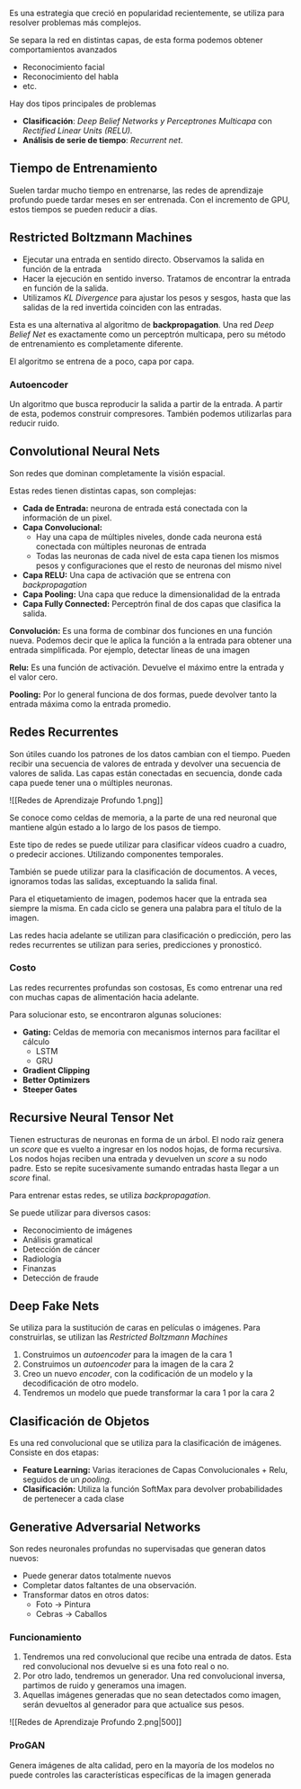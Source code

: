 Es una estrategia que creció en popularidad recientemente, se utiliza para resolver problemas más complejos.

Se separa la red en distintas capas, de esta forma podemos obtener comportamientos avanzados

- Reconocimiento facial
- Reconocimiento del habla
- etc.

Hay dos tipos principales de problemas

- **Clasificación**: *Deep Belief Networks y Perceptrones Multicapa* con *Rectified Linear Units (RELU).*
- **Análisis de serie de tiempo**: *Recurrent net*.

## Tiempo de Entrenamiento

Suelen tardar mucho tiempo en entrenarse, las redes de aprendizaje profundo puede tardar meses en ser entrenada. Con el incremento de GPU, estos tiempos se pueden reducir a días.

## Restricted Boltzmann Machines

- Ejecutar una entrada en sentido directo. Observamos la salida en función de la entrada
- Hacer la ejecución en sentido inverso. Tratamos de encontrar la entrada en función de la salida.
- Utilizamos *KL Divergence* para ajustar los pesos y sesgos, hasta que las salidas de la red invertida coinciden con las entradas.

Esta es una alternativa al algoritmo de **backpropagation**. Una red *Deep Belief Net* es exactamente como un perceptrón multicapa, pero su método de entrenamiento es completamente diferente.

El algoritmo se entrena de a poco, capa por capa.

### Autoencoder

Un algoritmo que busca reproducir la salida a partir de la entrada. A partir de esta, podemos construir compresores. También podemos utilizarlas para reducir ruido.

## Convolutional Neural Nets

Son redes que dominan completamente la visión espacial.

Estas redes tienen distintas capas, son complejas:

- **Cada de Entrada:** neurona de entrada está conectada con la información de un pixel.
- **Capa Convolucional:**
	- Hay una capa de múltiples niveles, donde cada neurona está conectada con múltiples neuronas de entrada
	- Todas las neuronas de cada nivel de esta capa tienen los mismos pesos y configuraciones que el resto de neuronas del mismo nivel
- **Capa RELU:** Una capa de activación que se entrena con *backpropagation*
- **Capa Pooling:** Una capa que reduce la dimensionalidad de la entrada
- **Capa Fully Connected:** Perceptrón final de dos capas que clasifica la salida.

**Convolución:** Es una forma de combinar dos funciones en una función nueva. Podemos decir que le aplica la función a la entrada para obtener una entrada simplificada. Por ejemplo, detectar líneas de una imagen

**Relu:** Es una función de activación. Devuelve el máximo entre la entrada y el valor cero.

**Pooling:** Por lo general funciona de dos formas, puede devolver tanto la entrada máxima como la entrada promedio.

## Redes Recurrentes

Son útiles cuando los patrones de los datos cambian con el tiempo. Pueden recibir una secuencia de valores de entrada y devolver una secuencia de valores de salida. Las capas están conectadas en secuencia, donde cada capa puede tener una o múltiples neuronas.

![[Redes de Aprendizaje Profundo 1.png]]

Se conoce como celdas de memoria, a la parte de una red neuronal que mantiene algún estado a lo largo de los pasos de tiempo.

Este tipo de redes se puede utilizar para clasificar vídeos cuadro a cuadro, o predecir acciones. Utilizando componentes temporales.

También se puede utilizar para la clasificación de documentos. A veces, ignoramos todas las salidas, exceptuando la salida final.

Para el etiquetamiento de imagen, podemos hacer que la entrada sea siempre la misma. En cada ciclo se genera una palabra para el título de la imagen.

Las redes hacia adelante se utilizan para clasificación o predicción, pero las redes recurrentes se utilizan para series, predicciones y pronosticó.

### Costo

Las redes recurrentes profundas son costosas, Es como entrenar una red con muchas capas de alimentación hacia adelante.

Para solucionar esto, se encontraron algunas soluciones:

- **Gating:** Celdas de memoria con mecanismos internos para facilitar el cálculo
	- LSTM
	- GRU
- **Gradient Clipping**
- **Better Optimizers**
- **Steeper Gates**

## Recursive Neural Tensor Net

Tienen estructuras de neuronas en forma de un árbol. El nodo raíz genera un *score* que es vuelto a ingresar en los nodos hojas, de forma recursiva. Los nodos hojas reciben una entrada y devuelven un *score* a su nodo padre. Esto se repite sucesivamente sumando entradas hasta llegar a un *score* final.

Para entrenar estas redes, se utiliza *backpropagation*.

Se puede utilizar para diversos casos:

- Reconocimiento de imágenes
- Análisis gramatical
- Detección de cáncer
- Radiología
- Finanzas
- Detección de fraude

## Deep Fake Nets

Se utiliza para la sustitución de caras en películas o imágenes. Para construirlas, se utilizan las *Restricted Boltzmann Machines*

1. Construimos un *autoencoder* para la imagen de la cara 1
2. Construimos un *autoencoder* para la imagen de la cara 2
3. Creo un nuevo *encoder*, con la codificación de un modelo y la decodificación de otro modelo.
4. Tendremos un modelo que puede transformar la cara 1 por la cara 2

## Clasificación de Objetos

Es una red convolucional que se utiliza para la clasificación de imágenes. Consiste en dos etapas:

- **Feature Learning:** Varias iteraciones de Capas Convolucionales + Relu, seguidos de un *pooling*.
- **Clasificación:** Utiliza la función SoftMax para devolver probabilidades de pertenecer a cada clase

## Generative Adversarial Networks

Son redes neuronales profundas no supervisadas que generan datos nuevos:

- Puede generar datos totalmente nuevos
- Completar datos faltantes de una observación.
- Transformar datos en otros datos:
	- Foto → Pintura
	- Cebras → Caballos

### Funcionamiento

1. Tendremos una red convolucional que recibe una entrada de datos. Esta red convolucional nos devuelve si es una foto real o no.
2. Por otro lado, tendremos un generador. Una red convolucional inversa, partimos de ruido y generamos una imagen.
3. Aquellas imágenes generadas que no sean detectados como imagen, serán devueltos al generador para que actualice sus pesos.

![[Redes de Aprendizaje Profundo 2.png|500]]

### ProGAN

Genera imágenes de alta calidad, pero en la mayoría de los modelos no puede controles las características específicas de la imagen generada
